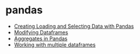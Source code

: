 # pandas
- [Creating Loading and Selecting Data with Pandas](Creating-Loading-and-Selecting-Data-with-Pandas)
- [Modifying Dataframes](Modifying-Dataframes)
- [Aggregates in Pandas](Aggregates-in-Pandas)
- [Working with multiple dataframes](Working-with-multiple-dataframes)
